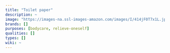 ```yaml
---
title: "Toilet paper"
description: ~
image: "https://images-na.ssl-images-amazon.com/images/I/414jF0T7x1L.jpg"
brands: []
purposes: [bodycare, relieve-oneself]
qualities: []
types: []
wiki: ~
---
```


